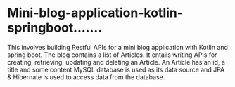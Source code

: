 # Mini-blog-application-kotlin-springboot.......
This involves building Restful APIs for a mini blog application with Kotlin and spring boot.
The blog contains a list of Articles. It entails writing APIs for creating, retrieving, updating and deleting an Article.
An Article has an id, a title and some content
MySQL database is used as its data source and JPA & Hibernate is used to access data from the database.
